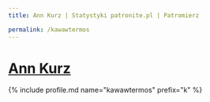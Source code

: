 ```yaml
---
title: Ann Kurz | Statystyki patronite.pl | Patromierz

permalink: /kawawtermos
---
```


# [Ann Kurz](https://patronite.pl/kawawtermos)

{% include profile.md name="kawawtermos" prefix="k" %}
